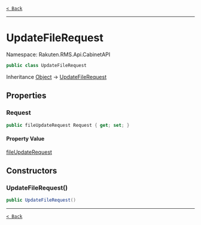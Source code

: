 [`< Back`](./)

---

# UpdateFileRequest

Namespace: Rakuten.RMS.Api.CabinetAPI

```csharp
public class UpdateFileRequest
```

Inheritance [Object](https://docs.microsoft.com/en-us/dotnet/api/system.object) → [UpdateFileRequest](./rakuten.rms.api.cabinetapi.updatefilerequest)

## Properties

### **Request**

```csharp
public fileUpdateRequest Request { get; set; }
```

#### Property Value

[fileUpdateRequest](./rakuten.rms.api.cabinetapi.updatefilerequest.fileupdaterequest)<br>

## Constructors

### **UpdateFileRequest()**

```csharp
public UpdateFileRequest()
```

---

[`< Back`](./)
